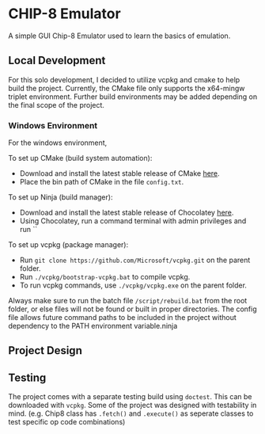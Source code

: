 # CHIP-8 Emulator

A simple GUI Chip-8 Emulator used to learn the basics of emulation.

## Local Development

For this solo development, I decided to utilize vcpkg and cmake to help build the project. Currently, the CMake file only supports the x64-mingw triplet environment. Further build environments may be added depending on the final scope of the project.

### Windows Environment

For the windows environment, 

To set up CMake (build system automation):

- Download and install the latest stable release of CMake [here](https://cmake.org/download/).
- Place the bin path of CMake in the file `config.txt`.

To set up Ninja (build manager):

- Download and install the latest stable release of Chocolatey [here](https://chocolatey.org/).
- Using Chocolatey, run a command terminal with admin privileges and run ``

To set up vcpkg (package manager):

- Run `git clone https://github.com/Microsoft/vcpkg.git` on the parent folder.
- Run `./vcpkg/bootstrap-vcpkg.bat` to compile vcpkg.
- To run vcpkg commands, use `./vcpkg/vcpkg.exe` on the parent folder.

Always make sure to run the batch file `/script/rebuild.bat` from the root folder, or else files will not be found or built in proper directories.
The config file allows future command paths to be included in the project without dependency to the PATH environment variable.ninja

## Project Design



## Testing

The project comes with a separate testing build using `doctest`. This can be downloaded with `vcpkg`. Some of the project was designed with testability in mind. (e.g. Chip8 class has `.fetch()` and `.execute()` as seperate classes to test specific op code combinations)
